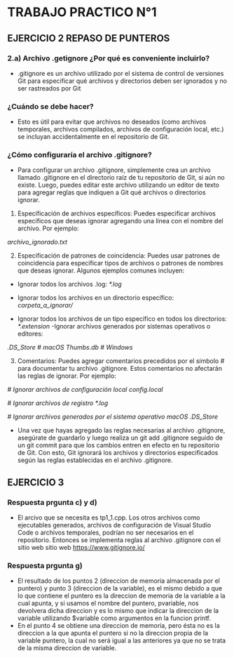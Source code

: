 # **TRABAJO PRACTICO N°1**

## EJERCICIO 2  REPASO DE PUNTEROS

### **2.a) Archivo .getignore ¿Por qué es conveniente incluirlo?**

- .gitignore es un archivo utilizado por el sistema de control de versiones Git para especificar qué archivos y directorios deben ser ignorados y no ser rastreados por Git

### **¿Cuándo se debe hacer?**

- Esto es útil para evitar que archivos no deseados (como archivos temporales, archivos compilados, archivos de configuración local, etc.) se incluyan accidentalmente en el repositorio de Git.

### **¿Cómo configuraría el archivo .gitignore?**

- Para configurar un archivo .gitignore, simplemente crea un archivo llamado .gitignore en el directorio raíz de tu repositorio de Git, si aún no existe. Luego, puedes editar este archivo utilizando un editor de texto para agregar reglas que indiquen a Git qué archivos o directorios ignorar. 

1. Especificación de archivos específicos: Puedes especificar archivos específicos que deseas ignorar agregando una línea con el nombre del archivo. Por ejemplo:

_archivo_ignorado.txt_

2. Especificación de patrones de coincidencia: Puedes usar patrones de coincidencia para especificar tipos de archivos o patrones de nombres que deseas ignorar. Algunos ejemplos comunes incluyen:

- Ignorar todos los archivos .log:
_*.log_

- Ignorar todos los archivos en un directorio específico:
_carpeta_a_ignorar/_
- Ignorar todos los archivos de un tipo específico en todos los directorios:
_*.extension_
-Ignorar archivos generados por sistemas operativos o editores:

_.DS_Store   # macOS_
_Thumbs.db   # Windows_

3. Comentarios: Puedes agregar comentarios precedidos por el símbolo # para documentar tu archivo .gitignore. Estos comentarios no afectarán las reglas de ignorar. Por ejemplo:

_# Ignorar archivos de configuración local_
_config.local_

_# Ignorar archivos de registro_
_*.log_

_# Ignorar archivos generados por el sistema operativo macOS_
_.DS_Store_

- Una vez que hayas agregado las reglas necesarias al archivo .gitignore, asegúrate de guardarlo y luego realiza un git add .gitignore seguido de un git commit para que los cambios entren en efecto en tu repositorio de Git. Con esto, Git ignorará los archivos y directorios especificados según las reglas establecidas en el archivo .gitignore.

## EJERCICIO 3 
  ### **Respuesta prgunta c) y d)**
  - El arcivo que se necesita es tp1_1.cpp. Los otros archivos como ejecutables generados, archivos de configuración de Visual Studio Code o archivos temporales, podrían no ser necesarios en el repositorio. Entonces se implementa reglas al archivo .gitignore con el sitio web sitio web https://www.gitignore.io/

  ### **Respuesta prgunta g)**
  - El resultado de los puntos 2 (direccion de memoria almacenada por el puntero) y punto 3 (direccion de la variable), es el mismo debido a que lo que contiene el puntero es la direccion de memoria de la variable a la cual apunta, y si usamos el nombre del puntero, pvariable, nos devolvera dicha direccion y es lo mismo que indicar la direccion de la variable utilizando $variable como argumentos en la funcion printf.
  - En el punto 4 se obtiene una direccion de memoria, pero ésta no es la direccion a la que apunta el puntero si no la direccion propia de la variable puntero, la cual no será igual a las anteriores ya que no se trata de la misma direccion de variable.


